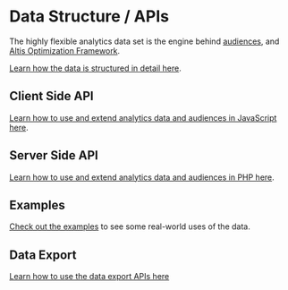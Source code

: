 # Data Structure / APIs

The highly flexible analytics data set is the engine behind [audiences](../audiences.md), and [Altis Optimization Framework](../../optimization-framework/).

[Learn how the data is structured in detail here](./data-structure.md).

## Client Side API

[Learn how to use and extend analytics data and audiences in JavaScript here](./client-side-api.md).

## Server Side API

[Learn how to use and extend analytics data and audiences in PHP here](./server-side-api.md).

## Examples

[Check out the examples](./examples.md) to see some real-world uses of the data.

## Data Export

[Learn how to use the data export APIs here](./data-export.md)